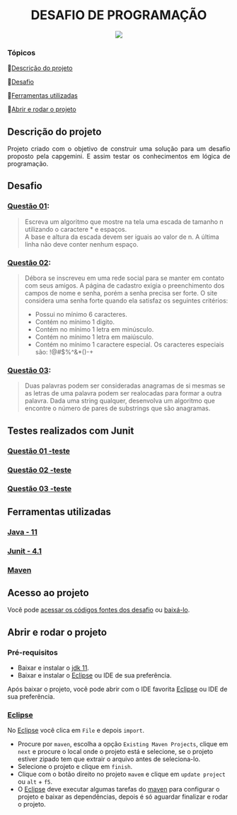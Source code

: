 <h1 align="center"> DESAFIO DE PROGRAMAÇÃO  </h1>
<p align="center">
<img src="http://img.shields.io/static/v1?label=STATUS&message=TERMINADO&color=GREEN&style=for-the-badge"/>
</p>

### Tópicos 

:small_blue_diamond:[Descrição do projeto](#descrição-do-projeto)

:small_blue_diamond:[Desafio](#desafio)

:small_blue_diamond:[Ferramentas utilizadas](#ferramentas-utilizadas)

:small_blue_diamond:[Abrir e rodar o projeto](#abrir-e-rodar-o-projeto)

## Descrição do projeto

<p align="justify">
  Projeto criado com o objetivo de construir uma solução para um desafio proposto pela capgemini. E assim testar os conhecimentos em lógica de programação.<br>
 
</p>

## Desafio

### [Questão 01](https://github.com/jonathan-xavier/capgemini-desafio-programacao/blob/main/src/main/java/capgemini_desafio/capgemini_desafio/questao01/Questao01.java):
>Escreva um algoritmo que mostre na tela uma escada de tamanho n utilizando o caractere * e espaços.<br> A base e altura da escada devem ser iguais ao valor de n. A última linha não deve conter nenhum espaço.


### [Questão 02](https://github.com/jonathan-xavier/capgemini-desafio-programacao/blob/main/src/main/java/capgemini_desafio/capgemini_desafio/questao02/Questao02.java):

> Débora se inscreveu em uma rede social para se manter em contato com seus amigos. A página de cadastro exigia o preenchimento dos campos de nome e senha, porém a senha precisa ser forte. O site considera uma senha forte quando ela satisfaz os seguintes critérios:
> - Possui no mínimo 6 caracteres.
> - Contém no mínimo 1 digito.
> - Contém no mínimo 1 letra em minúsculo.
> - Contém no mínimo 1 letra em maiúsculo.
> - Contém no mínimo 1 caractere especial. Os caracteres especiais são: !@#$%^&*()-+

### [Questão 03](https://github.com/jonathan-xavier/capgemini-desafio-programacao/blob/main/src/main/java/capgemini_desafio/capgemini_desafio/questao03/Questao03.java):

>Duas palavras podem ser consideradas anagramas de si mesmas se as letras de uma palavra podem ser realocadas para formar a outra palavra. Dada uma string qualquer, desenvolva um algoritmo que encontre o número de pares de substrings que são anagramas.

<div align="center">

  </div>
  
## Testes realizados com Junit
<h3><a href="https://github.com/jonathan-xavier/capgemini-desafio-programacao/blob/main/src/test/java/capgemini_desafio/capgemini_desafio/Questao_01Test.java">Questão 01 -teste</a></h3>
<h3><a href="https://github.com/jonathan-xavier/capgemini-desafio-programacao/blob/main/src/test/java/capgemini_desafio/capgemini_desafio/Questao_02Test.java">Questão 02 -teste</a></h3>
<h3><a href="https://github.com/jonathan-xavier/capgemini-desafio-programacao/blob/main/src/test/java/capgemini_desafio/capgemini_desafio/Questao_03Test.java">Questão 03 -teste</a></h3>


## Ferramentas utilizadas

<h3><a href="https://www.java.com"> Java - 11</a></h3>
<h3><a href="https://www.java.com"> Junit - 4.1</a></h3>
<h3><a href="https://www.java.com"> Maven</a></h3>






## Acesso ao projeto

Você pode [acessar os códigos fontes dos desafio](https://github.com/jonathan-xavier/capgemini-desafio-programacao) ou [baixá-lo](https://github.com/jonathan-xavier/capgemini-desafio-programacao/archive/refs/heads/master.zip).


## Abrir e rodar o projeto

### Pré-requisitos
- Baixar e instalar o [jdk 11](https://www.oracle.com/br/java/technologies/javase/jdk11-archive-downloads.html).
- Baixar e instalar o [Eclipse](https://www.eclipse.org/downloads) ou IDE de sua preferência. 

Após baixar o projeto, você pode abrir com o IDE favorita [Eclipse](https://www.eclipse.org/downloads) ou IDE de sua preferência.



### [Eclipse](https://www.eclipse.org/downloads)
No [Eclipse](https://www.eclipse.org/downloads) você clica em  `File` e depois `import`.
- Procure por `maven`, escolha a opção `Existing Maven Projects`, clique em `next` e procure o local onde o projeto está e selecione, se o projeto estiver zipado tem que extrair o arquivo antes de seleciona-lo.
- Selecione o projeto e clique em `finish`.
- Clique com o botão direito no projeto `mavem` e clique em `update project` ou `alt` + `f5`. 
- O [Eclipse](https://www.eclipse.org/downloads) deve executar algumas tarefas do [maven](https://maven.apache.org) para configurar o projeto e baixar as dependências, depois é só aguardar finalizar e rodar o projeto.
